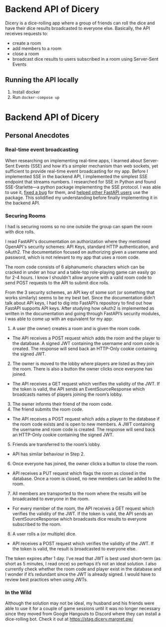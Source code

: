# Backend API of Dicery

Dicery is a dice-rolling app where a group of friends can roll the dice and have their dice results broadcasted to everyone else. Basically, the API receives requests to:

- create a room
- add members to a room
- close a room
- broadcast dice results to users subscribed in a room using Server-Sent Events

## Running the API locally

1. Install docker
2. Run `docker-compose up`

# Backend API of Dicery

## Personal Anecdotes

### Real-time event broadcasting

When researching on implementing real-time apps, I learned about Server-Sent Events (SSE) and how it’s a simpler mechanism than web sockets, yet sufficient to provide real-time event broadcasting for my app. Before I implemented SSE in the backend API, I implemented the simplest SSE endpoint that streams numbers. I researched for SSE in Python and found SSE-Starlette—a python package implementing the SSE protocol. I was able to use it, [fixed a bug](https://github.com/sysid/sse-starlette/pull/3) for them, and [helped other FastAPI users](https://github.com/sysid/sse-starlette/issues/2) use the package. This solidified my understanding before finally implementing it in the backend API.

### Securing Rooms
I had is securing rooms so no one outside the group can spam the room with dice rolls.

I read FastAPI's documentation on authorization where they mentioned OpenAPI's security schemes: API Keys, standard HTTP authentication, and oAuth2. The documentation focused on authorizing given a username and password, which is not relevant to my app that uses a room code.

The room code consists of 6 alphanumeric characters which can be cracked in under an hour and a table-top role-playing game can easily go for 2-4 hours. I know I shouldn't allow anyone with a valid room code to send POST requests to the API to submit dice rolls.

From the 3 security schemes, an API key of some sort (or something that works similarly) seems to be my best bet. Since the documentation didn’t talk about API keys, I had to dig into FastAPI’s repository to find out how FastAPI supports API keys. After studying how oAuth2 is implemented as written in the documentation and going through FastAPI’s security modules, I was able to come up with an equivalent for my app:

1. A user (the owner) creates a room and is given the room code.
 - The API receives a POST request which adds the room and the player to the database. A signed JWT containing the username and room code is created. The response will send back an HTTP-Only cookie containing the signed JWT.
2. The owner is moved to the lobby where players are listed as they join the room. There is also a button the owner clicks once everyone has joined.
 - The API receives a GET request which verifies the validity of the JWT. If the token is valid, the API sends an EventSourceResponse which broadcasts names of players joining the room’s lobby.
3. The owner informs their friend of the room code.
4. The friend submits the room code.
 - The API receives a POST request which adds a player to the database if the room code exists and is open to new members. A JWT containing the username and room code is created. The response will send back an HTTP-Only cookie containing the signed JWT.
5. Friends are transferred to the room’s lobby.
 - API has similar behaviour in Step 2.
6. Once everyone has joined, the owner clicks a button to close the room.
 - API receives a PUT request which flags the room as closed in the database. Once a room is closed, no new members can be added to the room.
7. All members are transported to the room where the results will be broadcasted to everyone in the room.
 - For every member of the room, the API receives a GET request which verifies the validity of the JWT. If the token is valid, the API sends an EventSourceResponse which broadcasts dice results to everyone subscribed to the room.
8. A user rolls a (or multiple) dice.
 - API receives a POST request which verifies the validity of the JWT. If the token is valid, the result is broadcasted to everyone else.

The token expires after 1 day. I’ve read that JWT is best used short-term (as short as 5 minutes, I read once) so perhaps it’s not an ideal solution. I also currently check whether the room code and player exist in the database and I wonder if it’s redundant since the JWT is already signed. I would have to review best practices when using JWTs.

### In the Wild

Although the solution may not be ideal, my husband and his friends were able to use it for a couple of game sessions until it was no longer necessary since they moved from Google Hangouts to Discord where they can install a dice-rolling bot. Check it out at https://stag.dicery.margret.pw/

